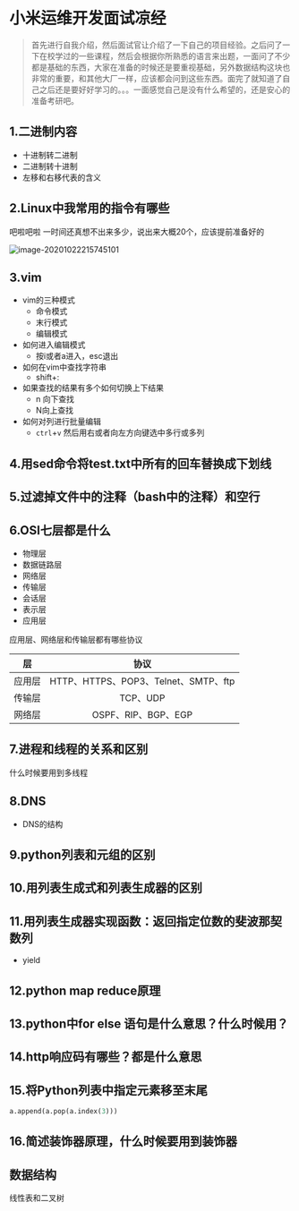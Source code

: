 # 小米运维开发面试凉经

> 首先进行自我介绍，然后面试官让介绍了一下自己的项目经验。之后问了一下在校学过的一些课程，然后会根据你所熟悉的语言来出题，一面问了不少都是基础的东西，大家在准备的时候还是要重视基础，另外数据结构这块也非常的重要，和其他大厂一样，应该都会问到这些东西。面完了就知道了自己之后还是要好好学习的。。。一面感觉自己是没有什么希望的，还是安心的准备考研吧。

## 1.二进制内容

+ 十进制转二进制
+ 二进制转十进制
+ 左移和右移代表的含义

## 2.Linux中我常用的指令有哪些

吧啦吧啦 一时间还真想不出来多少，说出来大概20个，应该提前准备好的

![image-20201022215745101](https://gitee.com/clay_guo/pic-bed/raw/master/img/image-20201022215745101.png)

## 3.vim

+ vim的三种模式
  + 命令模式
  + 末行模式
  + 编辑模式
+ 如何进入编辑模式
  + 按i或者a进入，esc退出
+ 如何在vim中查找字符串
  + shift+:
+ 如果查找的结果有多个如何切换上下结果
  + n 向下查找
  + N向上查找
+ 如何对列进行批量编辑
  + `ctrl`+`v` 然后用右或者向左方向键选中多行或多列

## 4.用sed命令将test.txt中所有的回车替换成下划线



## 5.过滤掉文件中的注释（bash中的注释）和空行



## 6.OSI七层都是什么

+ 物理层
+ 数据链路层
+ 网络层
+ 传输层
+ 会话层
+ 表示层
+ 应用层

应用层、网络层和传输层都有哪些协议

|   层   |                 协议                 |
| :----: | :----------------------------------: |
| 应用层 | HTTP、HTTPS、POP3、Telnet、SMTP、ftp |
| 传输层 |               TCP、UDP               |
| 网络层 |         OSPF、RIP、BGP、EGP          |



## 7.进程和线程的关系和区别

什么时候要用到多线程

## 8.DNS

+ DNS的结构

## 9.python列表和元组的区别



## 10.用列表生成式和列表生成器的区别



## 11.用列表生成器实现函数：返回指定位数的斐波那契数列

+ yield

## 12.python map reduce原理



## 13.python中for else 语句是什么意思？什么时候用？



## 14.http响应码有哪些？都是什么意思



## 15.将Python列表中指定元素移至末尾

```python
a.append(a.pop(a.index(3)))
```



## 16.简述装饰器原理，什么时候要用到装饰器



## 数据结构

线性表和二叉树